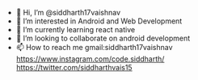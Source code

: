 - 👋 Hi, I’m @siddharth17vaishnav
- 👀 I’m interested in Android and Web Development
- 🌱 I’m currently learning react native
- 💞️ I’m looking to collaborate on android development
- 📫 How to reach me 
  gmail:siddharth17vaishnav
  https://www.instagram.com/code.siddharth/
  https://twitter.com/siddharthvais15

<!---
siddharth17vaishnav/siddharth17vaishnav is a ✨ special ✨ repository because its `README.md` (this file) appears on your GitHub profile.
You can click the Preview link to take a look at your changes.
--->
